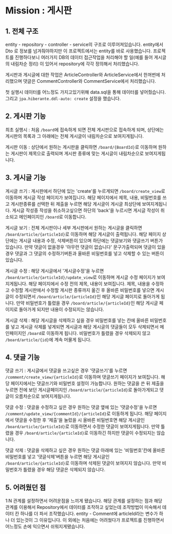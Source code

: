 # Mission : 게시판
## 1. 전체 구조
entity - repository - controller - service의 구조로 이루어져있습니다. entity에서 Dto 로 정보를 넘겨줘야하지만 이 프로젝트에서는 entity를 바로 사용했습니다. 프로젝트를 진행하다보니 여러가지 DB의 데이터 접근작업을 처리해야 할 일(예를 들어 게시글의 내림차순 정리) 이 있어서 repository에 각각 정의해서 처리했습니다.

게시판과 게시글에 대한 작업은 ArticleController와 ArticleService에서 한꺼번에 처리했으며 댓글은 CommentController와 CommentService에서 처리했습니다. 

첫 실행시 데이터를 어느정도 가지고있기위해 data.sql을 통해 데이터를 넣어줬습니다. 그리고 ```jpa.hiberante.ddl-auto: create``` 설정을 했습니다.
## 2. 게시판 기능
최초 실행시 : 처음 ```/board```에 접속하게 되면 전체 게시판으로 접속하게 되며, 상단에는 게시판의 목록과 그 아래에는 전체 게시글이 내림차순으로 보여지게됩니다. 

게시판 이동 : 상단에서 원하는 게시판을 클릭하면 ```/board/{BoardId}```로 이동하며 원하는 게시판이 제목으로 출력되며 게시판 종류에 맞는 게시글이 내림차순으로 보여지게됩니다.
## 3. 게시글 기능
게시글 쓰기 : 게시판에서 하단에 있는 'create'를 누르게되면 ```/board/create_view```로 이동하며 게시글 작성 페이지가 보여집니다. 해당 페이지에서 제목, 내용, 비밀번호를 쓰고 게시판종류를 선택한 뒤 제출을 누르면 해당 게시글이 게시글 최상단에 보여지게됩니다. 게시글 작성중 작성을 취소하고싶으면 하단의 'back'을 누르시면 게시글 작성이 취소되고 메인페이지인 ```/board```로 이동합니다.

게시글 보기 : 전체 게시판이나 세부 게시판에서 원하는 게시글을 클릭하면 ```/board/article/{articleId}```로 이동하며 해당 게시글이 출력됩니다. 해당 페이지 상단에는 게시글 내용과 수정, 삭제버튼이 있으며 하단에는 댓글보기와 댓글쓰기 버튼가 있습니다. 만약 댓글이 없을경우 '아무런 댓글이 없습니다' 문구가출력되며 댓글이 있을 경우 댓글과 그 댓글의 수정하기버튼과 올바른 비밀번호를 넣고 삭제할 수 있는 버튼이 있습니다.

게시글 수정 : 해당 게시글에서 '게시글수정'을 누르면 ```/board/article/{articleId}/update_view```로 이동하며 게시글 수정 페이지가 보여지게됩니다. 해당 페이지에서 수정 전의 제목, 내용이 보여집니다. 제목, 내용을 수정하고 수정할 게시판에서 수정할 게시판 종류까지 옮긴 후 올바른 비밀번호를 넣으면 게시글이 수정되면서 ```/board/article/{articleId}```인 해당 게시글 페이지로 돌아가게 됩니다. 만약 비밀번호가 틀렸을 경우 ```/board/article/{articleId}```인 해당 게시글 페이지로 돌아가게 되지만 내용이 수정되지는 않습니다.

게시글 삭제 : 해당 게시글을 삭제하고 싶을 경우 비밀번호를 넣는 칸에 올바른 비밀번호를 넣고 게시글 삭제를 넣게되면 게시글과 해당 게시글의 댓글들이 모두 삭제되면서 메인페이지인 ```/board```로 이동하게 됩니다. 비밀번호가 틀렸을 경우 삭제되지 않고 ```/board/article/{id}```에 계속 머물게 됩니다.
## 4. 댓글 기능
댓글 쓰기 : 게시글에서 댓글을 쓰고싶은 경우 '댓글쓰기'를 누르면 ```/comment/create_view/{articleId}```로 이동하며 댓글쓰기 페이지가 보여집니다. 해당 페이지에서는 댓글쓰기와 비밀번호 설정이 가능합니다. 원하는 댓글을 쓴 뒤 제출을 누르면 전에 보던 게시글페이지인 ```/board/article/{articleId}```로 돌아가게되고 댓글이 오름차순으로 보여지게됩니다.

댓글 수정 : 댓글을 수정하고 싶은 경우 원하는 댓글 옆에 있는 '댓글수정'을 누르면 ```/comment/update_view/{commentId}/{articleId}```로 이동하게 됩니다. 해당 페이지에서 댓글을 수정한 후 '제출'을 눌렀을 시 올바른 비밀번호면 해당 게시글인 ```/board/article/{articleId}```로 이동하면서 수정한 댓글이 보여지게됩니다. 만약 틀렸을 경우 ```/board/article/{articleId}```로 이동하긴 하지만 댓글이 수정되지는 않습니다.

댓글 삭제 : 댓글을 삭제하고 싶은 경우 원하는 댓글 아래에 있는 '비밀번호'칸에 올바른 비밀번호를 넣고 '댓글삭제'버튼을 누르면 해당 게시글인 ```/board/article/{articleId}```로 이동하며 삭제된 댓글이 보여지지 않습니다. 만약 비밀번호가 틀렸을 경우 해당 댓글은 삭제되지 않습니다.

## 5. 어려웠던 점
1:N 관계를 설정하면서 어려운점을 느끼게 됐습니다. 해당 관계를 설정하는 점과 해당 관계를 이용해서 Repository에서 데이터를 조작하고 싶었는데 조작방법이 미숙해서 데이터 칸 하나를 더 파서 조작했습니다. entity - Comment에 articleId라는 변수가 하나 더 있는것이 그 이유입니다. 이 외에는 처음에는 어려웠다가 프로젝트를 진행하면서 어느정도 손에 익으면서 쉬워지게됐습니다.



